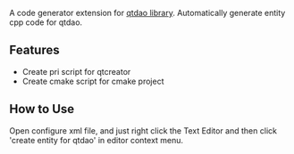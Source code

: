 A code generator extension for [qtdao library](https://github.com/daonvshu/QtDao). Automatically generate entity cpp code for qtdao.

## Features
- Create pri script for qtcreator
- Create cmake script for cmake project

## How to Use

Open configure xml file, and just right click the Text Editor and then click 'create entity for qtdao' in editor context menu.